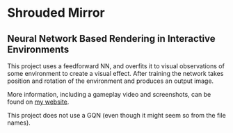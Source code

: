 # Shrouded Mirror
## Neural Network Based Rendering in Interactive Environments

This project uses a feedforward NN, and overfits it to visual observations of some environment to create a visual effect. After training the network takes position and rotation of the environment and produces an output image.

More information, including a gameplay video and screenshots, can be found on [my website](https://www.johannescmayer.com/projects/shroudedmirror/).

This project does not use a GQN (even though it might seem so from the file names).
